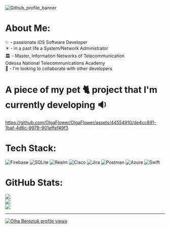 
![Github_profile_banner](https://github.com/OlgaFlower/OlgaFlower/assets/44554910/3e1b1f52-2275-41b8-bf20-0293beaa24fc)


# About Me:
✨ - passionate iOS Software Developer<br>✴️ - in a past life a System/Network Administrator<br>🏛 - Master, Information Networks of Telecommunication<br>         Odessa National Telecommunications Academy<br>🌿 - I'm looking to collaborate with other developers<br>

# A piece of my pet 🐈 project that I'm currently developing 🔉 

https://github.com/OlgaFlower/OlgaFlower/assets/44554910/de4cc891-1baf-4d6c-9979-901effef49f3

# Tech Stack:
![Firebase](https://img.shields.io/badge/Firebase-039BE5?style=for-the-badge&logo=Firebase&logoColor=white) ![SQLite](https://img.shields.io/badge/sqlite-%2307405e.svg?style=for-the-badge&logo=sqlite&logoColor=white) ![Realm](https://img.shields.io/badge/Realm-39477F?style=for-the-badge&logo=realm&logoColor=white) ![Cisco](https://img.shields.io/badge/cisco-%23049fd9.svg?style=for-the-badge&logo=cisco&logoColor=black) ![Jira](https://img.shields.io/badge/jira-%230A0FFF.svg?style=for-the-badge&logo=jira&logoColor=white) ![Postman](https://img.shields.io/badge/Postman-FF6C37?style=for-the-badge&logo=postman&logoColor=white) ![Azure](https://img.shields.io/badge/azure-%230072C6.svg?style=for-the-badge&logo=microsoftazure&logoColor=white) ![Swift](https://img.shields.io/badge/swift-F54A2A?style=for-the-badge&logo=swift&logoColor=white)

# GitHub Stats:
![](https://github-readme-stats.vercel.app/api?username=OlgaFlower&theme=blue-green&hide_border=false&show_icons=true&include_all_commits=false&count_private=false)<br/>
![](https://github-readme-streak-stats.herokuapp.com/?user=OlgaFlower&theme=blue-green&hide_border=false)<br/>
![](https://github-readme-stats.vercel.app/api/top-langs/?username=OlgaFlower&theme=blue-green&hide_border=false&include_all_commits=false&count_private=false&layout=compact)

---



[![Olha Bereziuk profile views](https://u8views.com/api/v1/github/profiles/44554910/views/day-week-month-total-count.svg)](https://u8views.com/github/OlgaFlower)
